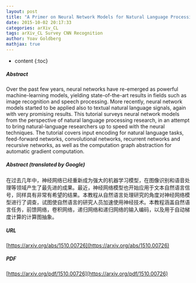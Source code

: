 ```yaml
---
layout: post
title: "A Primer on Neural Network Models for Natural Language Processing"
date: 2015-10-02 20:17:33
categories: arXiv_CL
tags: arXiv_CL Survey CNN Recognition
author: Yoav Goldberg
mathjax: true
---
```


* content
{:toc}

##### Abstract
Over the past few years, neural networks have re-emerged as powerful machine-learning models, yielding state-of-the-art results in fields such as image recognition and speech processing. More recently, neural network models started to be applied also to textual natural language signals, again with very promising results. This tutorial surveys neural network models from the perspective of natural language processing research, in an attempt to bring natural-language researchers up to speed with the neural techniques. The tutorial covers input encoding for natural language tasks, feed-forward networks, convolutional networks, recurrent networks and recursive networks, as well as the computation graph abstraction for automatic gradient computation.

##### Abstract (translated by Google)
在过去几年中，神经网络已经重新成为强大的机器学习模型，在图像识别和语音处理等领域产生了最先进的成果。最近，神经网络模型也开始应用于文本自然语言信号，同样具有非常有希望的结果。本教程从自然语言处理研究的角度对神经网络模型进行了调查，试图使自然语言的研究人员加速使用神经技术。本教程涵盖自然语言任务，前馈网络，卷积网络，递归网络和递归网络的输入编码，以及用于自动梯度计算的计算图抽象。

##### URL
[https://arxiv.org/abs/1510.00726](https://arxiv.org/abs/1510.00726)

##### PDF
[https://arxiv.org/pdf/1510.00726](https://arxiv.org/pdf/1510.00726)


